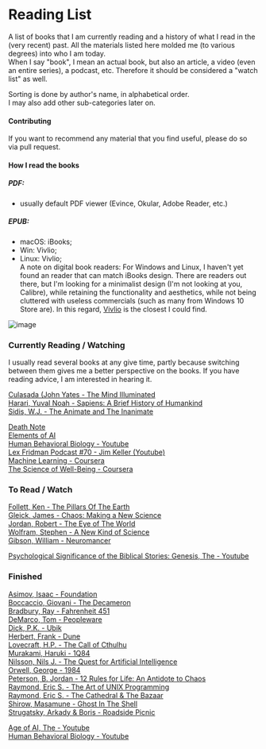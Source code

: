 # Reading List
A list of books that I am currently reading and a history of what I read in the (very recent) past. All the materials listed here molded me (to various degrees) into who I am today.  
When I say "book", I mean an actual book, but also an article, a video (even an entire series), a podcast, etc. Therefore it should be considered a "watch list" as well.    
  
Sorting is done by author's name, in alphabetical order.  
I may also add other sub-categories later on.

#### Contributing
If you want to recommend any material that you find useful, please do so via pull request.  

#### How I read the books
##### PDF:  
- usually default PDF viewer (Evince, Okular, Adobe Reader, etc.)  
##### EPUB:  
- macOS: iBooks; 
- Win: Vivlio;
- Linux: Vivlio;  
A note on digital book readers: For Windows and Linux, I haven't yet found an reader that can match iBooks design. There are readers out there, but I'm looking for a minimalist design (I'm not looking at you, Calibre), while retaining the functionality and aesthetics, while not being cluttered with useless commercials (such as many from Windows 10 Store are). In this regard, [Vivlio](https://www.vivlio.com/en/home/) is the closest I could find.  
  
![image](https://user-images.githubusercontent.com/17513553/111898079-7caf7600-8a2c-11eb-9cc0-c7c538d4cdf1.png)
  
### Currently Reading / Watching
I usually read several books at any give time, partly because switching between them gives me a better perspective on the books. If you have reading advice, I am interested in hearing it.  
  
[Culasada (John Yates - The Mind Illuminated](https://www.amazon.com/Mind-Illuminated-Meditation-Integrating-Mindfulness/dp/1501156985)  
[Harari, Yuval Noah - Sapiens: A Brief History of Humankind](https://www.amazon.com/Sapiens-Humankind-Yuval-Noah-Harari/dp/0062316095)  
[Sidis, W.J. - The Animate and The Inanimate](https://www.amazon.com/Animate-Inanimate-William-James-Sidis/dp/B08SBCL3W1)  
  
[Death Note](https://www.imdb.com/title/tt0877057/)  
[Elements of AI](https://www.elementsofai.com/)  
[Human Behavioral Biology - Youtube](https://www.youtube.com/playlist?list=PL848F2368C90DDC3D)  
[Lex Fridman Podcast #70 - Jim Keller (Youtube)](https://www.youtube.com/watch?v=Nb2tebYAaOA)  
[Machine Learning - Coursera](https://www.coursera.org/learn/machine-learning)  
[The Science of Well-Being - Coursera](https://www.coursera.org/learn/the-science-of-well-being)  

### To Read / Watch
[Follett, Ken - The Pillars Of The Earth](https://www.amazon.com/Pillars-Earth-Kingsbridge-Ken-Follett/dp/0451488334)  
[Gleick, James - Chaos: Making a New Science](https://www.amazon.com/Chaos-Making-Science-James-Gleick/dp/0143113453)  
[Jordan, Robert - The Eye of The World](https://www.amazon.com/Eye-World-Book-Wheel-Time/dp/1250754739)  
[Wolfram, Stephen - A New Kind of Science](https://www.amazon.com/New-Kind-Science-Stephen-Wolfram/dp/1579550088)  
[Gibson, William - Neuromancer](https://www.amazon.com/Neuromancer-William-Gibson/dp/0441007465)  
  
[Psychological Significance of the Biblical Stories: Genesis, The - Youtube](https://www.youtube.com/playlist?list=PL22J3VaeABQD_IZs7y60I3lUrrFTzkpat)  
  
### Finished
[Asimov, Isaac - Foundation](https://www.amazon.com/Foundation-Isaac-Asimov/dp/0553382578)  
[Boccaccio, Giovani - The Decameron](https://www.amazon.com/Decameron-Giovanni-Boccaccio/dp/0393350266)  
[Bradbury, Ray - Fahrenheit 451](https://www.amazon.com/Fahrenheit-451-Ray-Bradbury/dp/1451673264)  
[DeMarco, Tom - Peopleware](https://www.amazon.com/Peopleware-Productive-Projects-Teams-3rd/dp/0321934113)  
[Dick, P.K. - Ubik](https://www.amazon.com/Ubik-Philip-K-Dick/dp/1857988531)  
[Herbert, Frank - Dune](https://www.amazon.com/Dune-Chronicles-Book-1/dp/0441013597)  
[Lovecraft, H.P. - The Call of Cthulhu](https://www.amazon.com/Call-Cthulhu-H-P-Lovecraft/dp/B08DDVJVTC)  
[Murakami, Haruki - 1Q84](https://www.amazon.com/1Q84-Books-1-2-3/dp/0099578077)  
[Nilsson, Nils J. - The Quest for Artificial Intelligence](https://www.amazon.com/Quest-Artificial-Intelligence-Nils-Nilsson/dp/0521122937)  
[Orwell, George - 1984](https://www.amazon.com/1984-George-Orwell/dp/0452262933)  
[Peterson, B. Jordan - 12 Rules for Life: An Antidote to Chaos](https://www.amazon.com/12-Rules-Life-Antidote-Chaos/dp/0345816021)  
[Raymond, Eric S. - The Art of UNIX Programming](https://www.amazon.com/UNIX-Programming-Addison-Wesley-Professional-Computng/dp/0131429019)  
[Raymond, Eric S. - The Cathedral & The Bazaar](https://www.amazon.com/Cathedral-Bazaar-Musings-Accidental-Revolutionary/dp/0596001088)  
[Shirow, Masamune - Ghost In The Shell](https://www.amazon.com/Ghost-Shell-Dark-Horse-Comics/dp/1569710813)  
[Strugatsky, Arkady & Boris - Roadside Picnic](https://www.amazon.com/Roadside-Picnic-Rediscovered-Classics-Strugatsky/dp/1613743416)  
  
[Age of AI, The - Youtube](https://www.youtube.com/playlist?list=PLjq6DwYksrzz_fsWIpPcf6V7p2RNAneKc)  
[Human Behavioral Biology - Youtube](https://www.youtube.com/playlist?list=PL848F2368C90DDC3D)  
  

